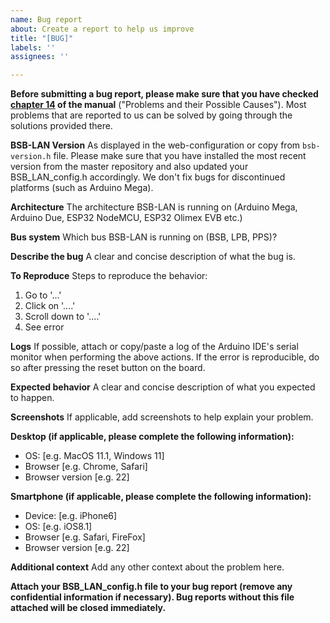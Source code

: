 ```yaml
---
name: Bug report
about: Create a report to help us improve
title: "[BUG]"
labels: ''
assignees: ''

---
```


**Before submitting a bug report, please make sure that you have checked [chapter 14](https://1coderookie.github.io/BSB-LPB-LAN_EN/chap14.html) of the manual** ("Problems and their Possible Causes"). Most problems that are reported to us can be solved by going through the solutions provided there.

**BSB-LAN Version**
As displayed in the web-configuration or copy from `bsb-version.h` file. Please make sure that you have installed the most recent version from the master repository and also updated your BSB_LAN_config.h accordingly. We don't fix bugs for discontinued platforms (such as Arduino Mega).

**Architecture**
The architecture BSB-LAN is running on (Arduino Mega, Arduino Due, ESP32 NodeMCU, ESP32 Olimex EVB etc.)

**Bus system**
Which bus BSB-LAN is running on (BSB, LPB, PPS)?

**Describe the bug**
A clear and concise description of what the bug is.

**To Reproduce**
Steps to reproduce the behavior:
1. Go to '...'
2. Click on '....'
3. Scroll down to '....'
4. See error

**Logs**
If possible, attach or copy/paste a log of the Arduino IDE's serial monitor when performing the above actions. If the error is reproducible, do so after pressing the reset button on the board.

**Expected behavior**
A clear and concise description of what you expected to happen.

**Screenshots**
If applicable, add screenshots to help explain your problem.

**Desktop (if applicable, please complete the following information):**
 - OS: [e.g. MacOS 11.1, Windows 11]
 - Browser [e.g. Chrome, Safari]
 - Browser version [e.g. 22]

**Smartphone (if applicable, please complete the following information):**
 - Device: [e.g. iPhone6]
 - OS: [e.g. iOS8.1]
 - Browser [e.g. Safari, FireFox]
 - Browser version [e.g. 22]

**Additional context**
Add any other context about the problem here.

**Attach your BSB_LAN_config.h file to your bug report (remove any confidential information if necessary). Bug reports without this file attached will be closed immediately.**
